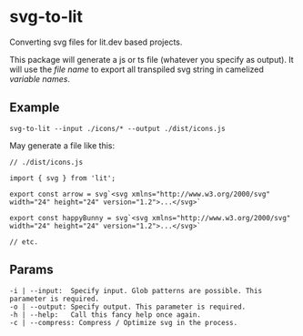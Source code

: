 # svg-to-lit
Converting svg files for lit.dev based projects.

This package will generate a js or ts file (whatever you specify as output). It will use the *file name* to export all transpiled svg string in camelized *variable names*.

## Example

```
svg-to-lit --input ./icons/* --output ./dist/icons.js
```
May generate a file like this: 
```
// ./dist/icons.js

import { svg } from 'lit';

export const arrow = svg`<svg xmlns="http://www.w3.org/2000/svg" width="24" height="24" version="1.2">...</svg>`

export const happyBunny = svg`<svg xmlns="http://www.w3.org/2000/svg" width="24" height="24" version="1.2">...</svg>`

// etc.
```

## Params

```
-i | --input:  Specify input. Glob patterns are possible. This parameter is required.
-o | --output: Specify output. This parameter is required.
-h | --help:   Call this fancy help once again.
-c | --compress: Compress / Optimize svg in the process.
```